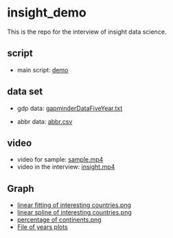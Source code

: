 insight_demo
============

This is the repo for the interview of insight data science.

## script
* main script: [demo](https://github.com/blacksde/insight_demo/blob/master/demo.R)

## data set
* gdp data: [gapminderDataFiveYear.txt](https://github.com/blacksde/insight_demo/blob/master/gapminderDataFiveYear.txt)

* abbr data: [abbr.csv](https://github.com/blacksde/insight_demo/blob/master/abbr.csv)

## video
* video for sample: [sample.mp4](https://github.com/blacksde/insight_demo/blob/master/sample.mp4)
* video in the interview: [insight.mp4](https://github.com/blacksde/insight_demo/blob/master/insight.mp4)

## Graph
* [linear fitting of interesting countries.png](https://github.com/blacksde/insight_demo/blob/master/linear%20fitting%20of%20interesting%20countries.png)
* [linear spline of interesting countries.png](https://github.com/blacksde/insight_demo/blob/master/linear%20spline%20of%20interesting%20countries.png)
* [percentage of continents.png](https://github.com/blacksde/insight_demo/blob/master/percentage%20of%20continents.png)
* [File of years plots](https://github.com/blacksde/insight_demo/tree/master/pic)




